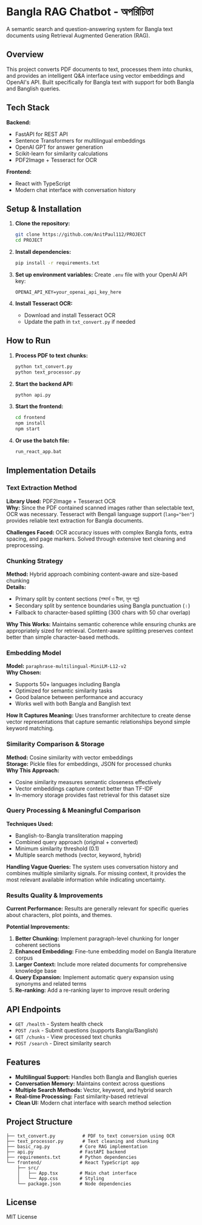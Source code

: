 # Bangla RAG Chatbot - অপরিচিতা

A semantic search and question-answering system for Bangla text documents using Retrieval Augmented Generation (RAG).

## Overview

This project converts PDF documents to text, processes them into chunks, and provides an intelligent Q&A interface using vector embeddings and OpenAI's API. Built specifically for Bangla text with support for both Bangla and Banglish queries.

## Tech Stack

**Backend:**
- FastAPI for REST API
- Sentence Transformers for multilingual embeddings
- OpenAI GPT for answer generation
- Scikit-learn for similarity calculations
- PDF2Image + Tesseract for OCR

**Frontend:**
- React with TypeScript
- Modern chat interface with conversation history

## Setup & Installation

1. **Clone the repository:**
   ```bash
   git clone https://github.com/AnitPaul112/PROJECT
   cd PROJECT
   ```

2. **Install dependencies:**
   ```bash
   pip install -r requirements.txt
   ```

3. **Set up environment variables:**
   Create `.env` file with your OpenAI API key:
   ```
   OPENAI_API_KEY=your_openai_api_key_here
   ```

4. **Install Tesseract OCR:**
   - Download and install Tesseract OCR
   - Update the path in `txt_convert.py` if needed

## How to Run

1. **Process PDF to text chunks:**
   ```bash
   python txt_convert.py
   python text_processor.py
   ```

2. **Start the backend API:**
   ```bash
   python api.py
   ```

3. **Start the frontend:**
   ```bash
   cd frontend
   npm install
   npm start
   ```

4. **Or use the batch file:**
   ```bash
   run_react_app.bat
   ```

## Implementation Details

### Text Extraction Method
**Library Used:** PDF2Image + Tesseract OCR  
**Why:** Since the PDF contained scanned images rather than selectable text, OCR was necessary. Tesseract with Bengali language support (`lang="ben"`) provides reliable text extraction for Bangla documents.

**Challenges Faced:** OCR accuracy issues with complex Bangla fonts, extra spacing, and page markers. Solved through extensive text cleaning and preprocessing.

### Chunking Strategy
**Method:** Hybrid approach combining content-aware and size-based chunking  
**Details:**
- Primary split by content sections (শব্দার্থ ও টীকা, মূল গল্প)
- Secondary split by sentence boundaries using Bangla punctuation (।)
- Fallback to character-based splitting (300 chars with 50 char overlap)

**Why This Works:** Maintains semantic coherence while ensuring chunks are appropriately sized for retrieval. Content-aware splitting preserves context better than simple character-based methods.

### Embedding Model
**Model:** `paraphrase-multilingual-MiniLM-L12-v2`  
**Why Chosen:**
- Supports 50+ languages including Bangla
- Optimized for semantic similarity tasks
- Good balance between performance and accuracy
- Works well with both Bangla and Banglish text

**How It Captures Meaning:** Uses transformer architecture to create dense vector representations that capture semantic relationships beyond simple keyword matching.

### Similarity Comparison & Storage
**Method:** Cosine similarity with vector embeddings  
**Storage:** Pickle files for embeddings, JSON for processed chunks  
**Why This Approach:**
- Cosine similarity measures semantic closeness effectively
- Vector embeddings capture context better than TF-IDF
- In-memory storage provides fast retrieval for this dataset size

### Query Processing & Meaningful Comparison
**Techniques Used:**
- Banglish-to-Bangla transliteration mapping
- Combined query approach (original + converted)
- Minimum similarity threshold (0.1)
- Multiple search methods (vector, keyword, hybrid)

**Handling Vague Queries:** The system uses conversation history and combines multiple similarity signals. For missing context, it provides the most relevant available information while indicating uncertainty.

### Results Quality & Improvements

**Current Performance:** Results are generally relevant for specific queries about characters, plot points, and themes.

**Potential Improvements:**
1. **Better Chunking:** Implement paragraph-level chunking for longer coherent sections
2. **Enhanced Embedding:** Fine-tune embedding model on Bangla literature corpus
3. **Larger Context:** Include more related documents for comprehensive knowledge base
4. **Query Expansion:** Implement automatic query expansion using synonyms and related terms
5. **Re-ranking:** Add a re-ranking layer to improve result ordering

## API Endpoints

- `GET /health` - System health check
- `POST /ask` - Submit questions (supports Bangla/Banglish)
- `GET /chunks` - View processed text chunks
- `POST /search` - Direct similarity search

## Features

- **Multilingual Support:** Handles both Bangla and Banglish queries
- **Conversation Memory:** Maintains context across questions
- **Multiple Search Methods:** Vector, keyword, and hybrid search
- **Real-time Processing:** Fast similarity-based retrieval
- **Clean UI:** Modern chat interface with search method selection

## Project Structure

```
├── txt_convert.py          # PDF to text conversion using OCR
├── text_processor.py       # Text cleaning and chunking
├── basic_rag.py           # Core RAG implementation
├── api.py                 # FastAPI backend
├── requirements.txt       # Python dependencies
└── frontend/              # React TypeScript app
    ├── src/
    │   ├── App.tsx        # Main chat interface
    │   └── App.css        # Styling
    └── package.json       # Node dependencies
```

## License

MIT License
